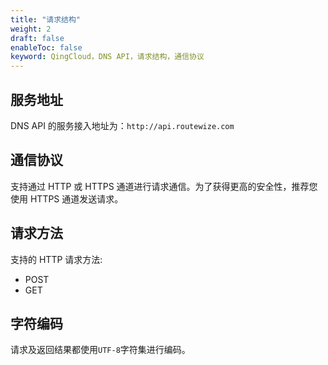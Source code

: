 ```yaml
---
title: "请求结构"
weight: 2
draft: false
enableToc: false
keyword: QingCloud，DNS API，请求结构，通信协议
---
```


## 服务地址

DNS API 的服务接入地址为：`http://api.routewize.com`

## 通信协议

支持通过 HTTP 或 HTTPS 通道进行请求通信。为了获得更高的安全性，推荐您使用 HTTPS 通道发送请求。

## 请求方法

支持的 HTTP 请求方法:

- POST
- GET

## 字符编码

请求及返回结果都使用`UTF-8`字符集进行编码。
